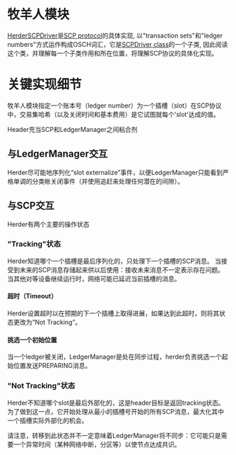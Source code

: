 # 牧羊人模块

[HerderSCPDriver](HerderSCPDriver.h)是[SCP
protocol](../scp)的具体实现,  以"transaction sets"和"ledger
numbers"方式运作构成OSCH词汇，它是[SCPDriver class](../scp/SCPDriver.h)的一个子类, 因此阅读这个类，并理解每一个子类作用和所在位置，将理解SCP协议的具体化实现。 

# 关键实现细节  

牧羊人模块指定一个账本号（ledger number）为一个插槽（slot）在SCP协议中，交易集哈希（以及关闭时间和基本费用）是它试图就每个'slot'达成的值。

Header充当SCP和LedgerManager之间粘合剂

## 与LedgerManager交互
Herder尽可能地序列化“slot externalize”事件，以便LedgerManager只能看到严格单调的分类帐关闭事件（并使用追赶来处理任何潜在的间隙）。

## 与SCP交互
Herder有两个主要的操作状态

### "Tracking"状态
Herder知道哪个一个插槽是最后序列化的，只处理下一个插槽的SCP消息。
当接受到未来的SCP消息存储起来供以后使用：接收未来消息不一定表示存在问题。
当其他对等设备继续运行时，网络可能已延迟当前插槽的消息。

#### 超时（Timeout）
Herder设置超时以在预期的下一个插槽上取得进展，如果达到此超时，则将其状态更改为“Not Tracking”。

#### 挑选一个初始位置
当一个ledger被关闭，LedgerManager是处在同步过程，herder负责挑选一个起始位置发送PREPARING消息。

### "Not Tracking"状态
Herder不知道哪个slot是最后外部化的，这是header目标是返回tracking状态。为了做到这一点，它开始处理从最小的插槽号开始的所有SCP消息，最大化其中一个插槽实际外部化的机会。

请注意，转移到此状态并不一定意味着LedgerManager将不同步：它可能只是需要一个异常时间（某种网络中断，分区等）以使节点达成共识。
